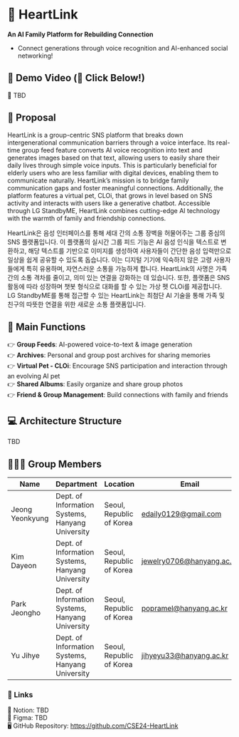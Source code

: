 # 💖 HeartLink
**An AI Family Platform for Rebuilding Connection**  
- Connect generations through voice recognition and AI-enhanced social networking!

  
## 🎥 Demo Video (🔗 Click Below!)
🔗 TBD

  
## 📌 Proposal
HeartLink is a group-centric SNS platform that breaks down intergenerational communication barriers through a voice interface. Its real-time group feed feature converts AI voice recognition into text and generates images based on that text, allowing users to easily share their daily lives through simple voice inputs. This is particularly beneficial for elderly users who are less familiar with digital devices, enabling them to communicate naturally. HeartLink’s mission is to bridge family communication gaps and foster meaningful connections. Additionally, the platform features a virtual pet, CLOi, that grows in level based on SNS activity and interacts with users like a generative chatbot. Accessible through LG StandbyME, HeartLink combines cutting-edge AI technology with the warmth of family and friendship connections.
  
HeartLink은 음성 인터페이스를 통해 세대 간의 소통 장벽을 허물어주는 그룹 중심의 SNS 플랫폼입니다. 이 플랫폼의 실시간 그룹 피드 기능은 AI 음성 인식을 텍스트로 변환하고, 해당 텍스트를 기반으로 이미지를 생성하여 사용자들이 간단한 음성 입력만으로 일상을 쉽게 공유할 수 있도록 돕습니다. 이는 디지털 기기에 익숙하지 않은 고령 사용자들에게 특히 유용하며, 자연스러운 소통을 가능하게 합니다. HeartLink의 사명은 가족 간의 소통 격차를 줄이고, 의미 있는 연결을 강화하는 데 있습니다. 또한, 플랫폼은 SNS 활동에 따라 성장하며 챗봇 형식으로 대화를 할 수 있는 가상 펫 CLOi를 제공합니다. LG StandbyME를 통해 접근할 수 있는 HeartLink는 최첨단 AI 기술을 통해 가족 및 친구의 따뜻한 연결을 위한 새로운 소통 플랫폼입니다.

  
## 🌟 Main Functions
👉 **Group Feeds**: AI-powered voice-to-text & image generation  
👉 **Archives**: Personal and group post archives for sharing memories  
👉 **Virtual Pet - CLOi**: Encourage SNS participation and interaction through an evolving AI pet  
👉 **Shared Albums**: Easily organize and share group photos  
👉 **Friend & Group Management**: Build connections with family and friends


  
## 💻 Architecture Structure
TBD

  
## 🙋🏻‍♂️ Group Members
| Name            | Department                                | Location                 | Email                       |
|------------------|------------------------------------------|--------------------------|-----------------------------|
| Jeong Yeonkyung | Dept. of Information Systems, Hanyang University | Seoul, Republic of Korea | edaily0129@gmail.com        |
| Kim Dayeon       | Dept. of Information Systems, Hanyang University | Seoul, Republic of Korea | jewelry0706@hanyang.ac.kr   |
| Park Jeongho     | Dept. of Information Systems, Hanyang University | Seoul, Republic of Korea | popramel@hanyang.ac.kr      |
| Yu Jihye         | Dept. of Information Systems, Hanyang University | Seoul, Republic of Korea | jihyeyu33@hanyang.ac.kr     |
  
### 🔗 Links
🔗 Notion: TBD  
🎨 Figma: TBD  
🖥️ GitHub Repository: https://github.com/CSE24-HeartLink

